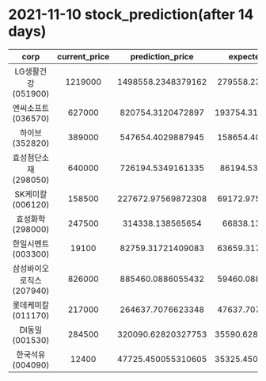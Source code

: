 # 2021-11-10 stock_prediction(after 14 days)

|   corp   |   current_price   |   prediction_price   |   expected_profit   |
|:--------:|:-----------------:|:--------------------:|:-------------------:|
|LG생활건강(051900)|1219000|1498558.2348379162|279558.2348379162|
|엔씨소프트(036570)|627000|820754.3120472897|193754.31204728968|
|하이브(352820)|389000|547654.4029887945|158654.4029887945|
|효성첨단소재(298050)|640000|726194.5349161335|86194.5349161335|
|SK케미칼(006120)|158500|227672.97569872308|69172.97569872308|
|효성화학(298000)|247500|314338.138565654|66838.138565654|
|한일시멘트(003300)|19100|82759.31721409083|63659.31721409083|
|삼성바이오로직스(207940)|826000|885460.0886055432|59460.08860554325|
|롯데케미칼(011170)|217000|264637.7076623348|47637.70766233478|
|DI동일(001530)|284500|320090.62820327753|35590.628203277534|
|한국석유(004090)|12400|47725.450055310605|35325.450055310605|

